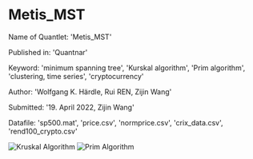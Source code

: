 # Metis_MST

Name of Quantlet: 'Metis_MST'

Published in: 'Quantnar'

Keyword: 'minimum spanning tree', 'Kurskal algorithm', 'Prim algorithm', 'clustering, time series', 'cryptocurrency'

Author: 'Wolfgang K. Härdle, Rui REN, Zijin Wang'

Submitted: '19. April 2022, Zijin Wang'

Datafile: 'sp500.mat', 'price.csv', 'normprice.csv', 'crix_data.csv', 'rend100_crypto.csv'


![Kruskal Algorithm](https://github.com/QuantLet/Metis_MST/blob/main/MST_KruGif/kruskal.gif)
![Prim Algorithm](https://github.com/QuantLet/Metis_MST/blob/main/MST_PriGif/Prim.gif)

